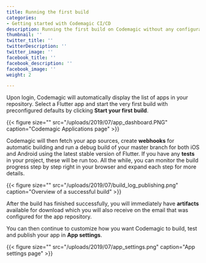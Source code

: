 ```yaml
---
title: Running the first build
categories:
- Getting started with Codemagic CI/CD
description: Running the first build on Codemagic without any configuration
thumbnail: ''
twitter_title: ''
twitterDescription: ''
twitter_image: ''
facebook_title: ''
facebook_description: ''
facebook_image: ''
weight: 2

---
```

Upon login, Codemagic will automatically display the list of apps in your repository. Select a Flutter app and start the very first build with preconfigured defaults by clicking **Start your first build**.

{{< figure size="" src="/uploads/2019/07/app_dashboard.PNG" caption="Codemagic Applications page" >}}

Codemagic will then fetch your app sources, create **webhooks** for automatic building and run a debug build of your master branch for both iOS and Android using the latest stable version of Flutter. If you have any **tests** in your project, these will be run too. All the while, you can monitor the build progress step by step right in your browser and expand each step for more details.

{{< figure size="" src="/uploads/2019/07/build_log_publishing.png" caption="Overview of a successful build" >}}

After the build has finished successfully, you will immediately have **artifacts** available for download which you will also receive on the email that was configured for the app repository.

You can then continue to customize how you want Codemagic to build, test and publish your app in **App settings**.

{{< figure size="" src="/uploads/2019/07/app_settings.png" caption="App settings page" >}}